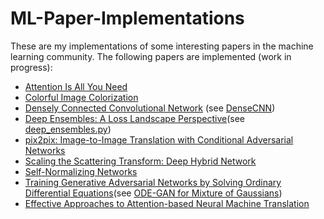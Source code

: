 # ML-Paper-Implementations

These are my implementations of some interesting papers in the machine learning community. The following papers are implemented (work in progress):

- [Attention Is All You Need](https://arxiv.org/abs/1706.03762)
- [Colorful Image Colorization](https://arxiv.org/abs/1603.08511)
- [Densely Connected Convolutional Network](https://arxiv.org/abs/1608.06993) (see [DenseCNN](https://github.com/g12bftd/AI-ML-Paper-Implementations/tree/main/DenseCNN))
- [Deep Ensembles: A Loss Landscape Perspective](https://arxiv.org/pdf/1912.02757.pdf)(see [deep_ensembles.py](https://github.com/g12bftd/AI-ML-Paper-Implementations/blob/main/deep_ensembles.py))
- [pix2pix: Image-to-Image Translation with Conditional Adversarial Networks](https://arxiv.org/pdf/1611.07004v1.pdf)
- [Scaling the Scattering Transform: Deep Hybrid Network](https://arxiv.org/abs/1703.08961) 
- [Self-Normalizing Networks](https://arxiv.org/pdf/1706.02515.pdf)
- [Training Generative Adversarial Networks by Solving Ordinary Differential Equations](https://proceedings.neurips.cc/paper/2020/file/3c8f9a173f749710d6377d3150cf90da-Paper.pdf)(see [ODE-GAN for Mixture of Gaussians](https://github.com/g12bftd/AI-ML-Paper-Implementations/blob/main/ODE_GAN_for_Mixture_of_Gaussians.ipynb))
- [Effective Approaches to Attention-based Neural Machine Translation](https://arxiv.org/abs/1508.04025)


